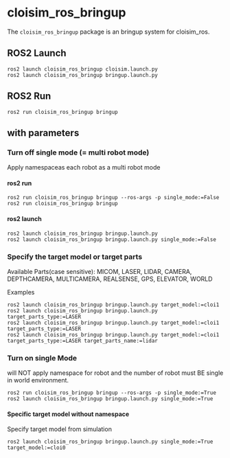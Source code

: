 # cloisim_ros_bringup

The `cloisim_ros_bringup` package is an bringup system for cloisim_ros.

## ROS2 Launch

```shell
ros2 launch cloisim_ros_bringup cloisim.launch.py
ros2 launch cloisim_ros_bringup bringup.launch.py
```

## ROS2 Run

```shell
ros2 run cloisim_ros_bringup bringup
```

## with parameters

### Turn off single mode (= multi robot mode)

Apply namespaceas each robot as a multi robot mode

#### ros2 run

```shell
ros2 run cloisim_ros_bringup bringup --ros-args -p single_mode:=False
ros2 run cloisim_ros_bringup bringup
```

#### ros2 launch

```shell
ros2 launch cloisim_ros_bringup bringup.launch.py
ros2 launch cloisim_ros_bringup bringup.launch.py single_mode:=False
```

### Specify the target model or target parts

Available Parts(case sensitive): MICOM, LASER, LIDAR, CAMERA, DEPTHCAMERA, MULTICAMERA, REALSENSE, GPS, ELEVATOR, WORLD

Examples

```shell
ros2 launch cloisim_ros_bringup bringup.launch.py target_model:=cloi1
ros2 launch cloisim_ros_bringup bringup.launch.py target_parts_type:=LASER
ros2 launch cloisim_ros_bringup bringup.launch.py target_model:=cloi1 target_parts_type:=LASER
ros2 launch cloisim_ros_bringup bringup.launch.py target_model:=cloi1 target_parts_type:=LASER target_parts_name:=lidar
```

### Turn on single Mode

will NOT apply namespace for robot and the number of robot must BE single in world environment.

```shell
ros2 run cloisim_ros_bringup bringup --ros-args -p single_mode:=True
ros2 launch cloisim_ros_bringup bringup.launch.py single_mode:=True
```

#### Specific target model without namespace

Specify target model from simulation

```shell
ros2 launch cloisim_ros_bringup bringup.launch.py single_mode:=True target_model:=cloi0
```
